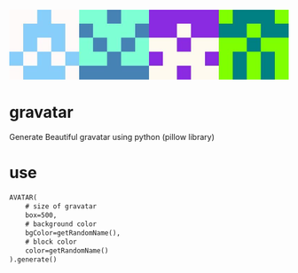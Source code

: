 ![Sample Gravatars](https://raw.githubusercontent.com/KailasMahavarkar/gravatar/main/tests.jpg)

# gravatar
Generate Beautiful gravatar using python (pillow library)


# use
```
AVATAR( 
	# size of gravatar
	box=500,
	# background color
	bgColor=getRandomName(),
	# block color
	color=getRandomName()
).generate()
```
